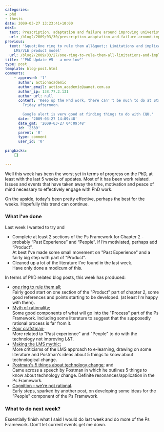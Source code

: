 ```yaml
---
categories:
- phd
- thesis
date: 2009-03-27 13:23:41+10:00
next:
  text: Prescription, adaptation and failure around improving univeristy teaching
  url: /blog2/2009/03/30/prescription-adaptation-and-failure-around-improving-univeristy-teaching/
previous:
  text: '&quot;One ring to rule them all&quot;: Limitations and implications of the
    LMS/VLE product model'
  url: /blog2/2009/03/27/one-ring-to-rule-them-all-limitations-and-implications-of-the-lmsvle-product-model/
title: '"PhD Update #5 - a new low"'
type: post
template: blog-post.html
comments:
    - approved: '1'
      author: actionacademic
      author_email: action_academic@aanet.com.au
      author_ip: 138.77.2.131
      author_url: null
      content: 'Keep up the Phd work, there can''t be nuch to do at Struck Oil on a slow
        Friday afternoon.
    
        Google alert is very good at finding things to do with CQU.'
      date: '2009-03-27 14:09:48'
      date_gmt: '2009-03-27 04:09:48'
      id: '2339'
      parent: '0'
      type: comment
      user_id: '0'
    
pingbacks:
    []
    
---
```

Well this week has been the worst yet in terms of progress on the PhD, at least with the last 5 weeks of updates. Most of it has been work related. Issues and events that have taken away the time, motivation and peace of mind necessary to effectively engage with PhD work.

On the upside, today's been pretty effective, perhaps the best for the weeks. Hopefully this trend can continue.

### What I've done

Last week I wanted to try and

- Complete at least 2 sections of the Ps Framework for Chapter 2 - probably “Past Experience” and “People”. If I’m motiviated, perhaps add “Product”.  
    At best I've made some small movement on "Past Experience" and a fairly big step with part of "Product".
- Cleaned up a lot of the literature I’ve found in the last week.  
    Have only done a modicum of this.

In terms of PhD related blog posts, this week has produced:

- [one ring to rule them all](/blog2/2009/03/27/one-ring-to-rule-them-all-limitations-and-implications-of-the-lmsvle-product-model/);  
    Fairly good start on one section of the "Product" part of chapter 2, some good references and points starting to be developed. (at least I'm happy with them).
- [Myth of rationality](/blog2/2009/03/25/the-myth-of-rationality-in-the-selection-of-learning-management-systemsvles/);  
    Some good components of what will go into the "Process" part of the Ps Framework. Including some literature to suggest that the supposedly rational process is far from it.
- [Poor crafstman](/blog2/2009/03/23/poor-craftsman-or-the-blame-the-teachers-excuse/);  
    More related to "Past experience" and "People" to do with the technology not improving L&T.
- [Making the LMS mythic](/blog2/2009/03/23/making-the-lmsvle-mythic/);  
    More criticisms of the LMS approach to e-learning, drawing on some literature and Postman's ideas about 5 things to know about technological change.
- [Postman's 5 things about technology change](/blog2/2009/03/20/postmans-5-things-to-know-about-technological-change-and-e-learning/); and  
    Came across a speech by Postman in which he outlines 5 things to know about technology change. Definite resonances/application in the Ps Framework.
- [Cognition - we're not rational](/blog2/2009/03/20/cognition-were-not-rational-and-how-it-impacts-e-learning/).  
    Early steps, sparked by another post, on developing some ideas for the "People" component of the Ps Framework.

### What to do next week?

Essentially finish what I said I would do last week and do more of the Ps Framework. Don't let current events get me down.